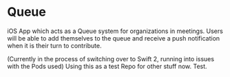 # Queue
iOS App which acts as a Queue system for organizations in meetings. Users will be able to add themselves to the queue and receive a push notification when it is their turn to contribute.

(Currently in the process of switching over to Swift 2, running into issues with the Pods used) Using this as a test Repo for other stuff now. Test.
